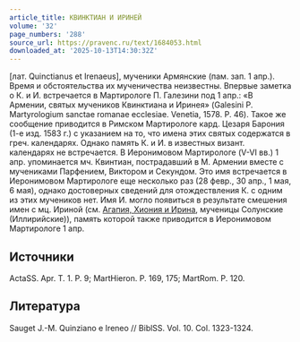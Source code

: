 ```yaml
---
article_title: КВИНКТИАН И ИРИНЕЙ
volume: '32'
page_numbers: '288'
source_url: https://pravenc.ru/text/1684053.html
downloaded_at: '2025-10-13T14:30:32Z'
---
```


[лат. Quinctianus et Irenaeus], мученики Армянские (пам. зап. 1 апр.). Время и обстоятельства их мученичества неизвестны. Впервые заметка о К. и И. встречается в Мартирологе П. Галезини под 1 апр.: «В Армении, святых мучеников Квинктиана и Иринея» (Galesini P. Martyrologium sanctae romanae ecclesiae. Venetia, 1578. P. 46). Такое же сообщение приводится в Римском Мартирологе кард. Цезаря Барония (1-е изд. 1583 г.) с указанием на то, что имена этих святых содержатся в греч. календарях. Однако память К. и И. в известных визант. календарях не встречается. В Иеронимовом Мартирологе (V-VI вв.) 1 апр. упоминается мч. Квинтиан, пострадавший в М. Армении вместе с мучениками Парфением, Виктором и Секундом. Это имя встречается в Иеронимовом Мартирологе еще несколько раз (28 февр., 30 апр., 1 мая, 6 мая), однако достоверных сведений для отождествления К. с одним из этих мучеников нет. Имя И. могло появиться в результате смешения имен с мц. Ириной (см. [Агапия, Хиония и Ирина](<https://pravenc.ru/text/Агапия  Хиония и Ирина.html>), мученицы Солунские (Иллирийские)), память которой также приводится в Иеронимовом Мартирологе 1 апр.

## Источники

ActaSS. Apr. T. 1. P. 9; MartHieron. Р. 169, 175; MartRom. P. 120.

## Литература

Sauget J.-M. Quinziano e Ireneo // BiblSS. Vol. 10. Col. 1323-1324.
